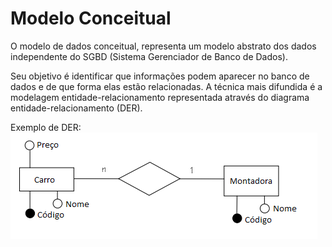 # Modelo Conceitual

O modelo de dados conceitual, representa um modelo abstrato dos dados independente do SGBD (Sistema Gerenciador de Banco de Dados).

Seu objetivo é identificar que informações podem aparecer no banco de dados e de que forma elas estão relacionadas. A técnica mais difundida é a modelagem entidade-relacionamento representada através do diagrama entidade-relacionamento (DER).

Exemplo de DER:
![](../img/der-montadora.png)

